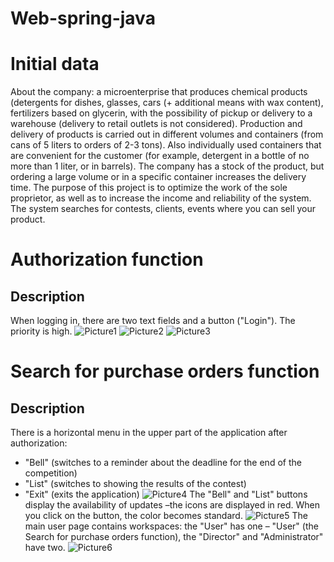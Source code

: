 # Web-spring-java
# Initial data
About the company: a microenterprise that produces chemical products (detergents for dishes, glasses, cars (+ additional means with wax content), fertilizers based on glycerin, with the possibility of pickup or delivery to a warehouse (delivery to retail outlets is not considered).
Production and delivery of products is carried out in different volumes and containers (from cans of 5 liters to orders of 2-3 tons). Also individually used containers that are convenient for the customer (for example, detergent in a bottle of no more than 1 liter, or in barrels). The company has a stock of the product, but ordering a large volume or in a specific container increases the delivery time.
The purpose of this project is to optimize the work of the sole proprietor, as well as to increase the income and reliability of the system.
The system searches for contests, clients, events where you can sell your product.
# Authorization function
## Description
When logging in, there are two text fields and a button ("Login"). The priority is high.
![Picture1](https://github.com/KudinovIvan/Web-spring-java/blob/Example/assets/Picture1.png)
![Picture2](https://github.com/KudinovIvan/Web-spring-java/blob/Example/assets/Picture2.png)
![Picture3](https://github.com/KudinovIvan/Web-spring-java/blob/Example/assets/Picture3.png)
# Search for purchase orders function
## Description
There is a horizontal menu in the upper part of the application after authorization:
- "Bell" (switches to a reminder about the deadline for the end of the competition)
- "List" (switches to showing the results of the contest)
- "Exit" (exits the application)
![Picture4](https://github.com/KudinovIvan/Web-spring-java/blob/Example/assets/Picture4.png)
The "Bell" and "List" buttons display the availability of updates –the icons are displayed in red. When you click on the button, the color becomes standard.
![Picture5](https://github.com/KudinovIvan/Web-spring-java/blob/Example/assets/Picture5.png)
The main user page contains workspaces: the "User" has one – "User" (the Search for purchase orders function), the "Director" and "Administrator" have two.
![Picture6](https://github.com/KudinovIvan/Web-spring-java/blob/Example/assets/Picture6.png)
